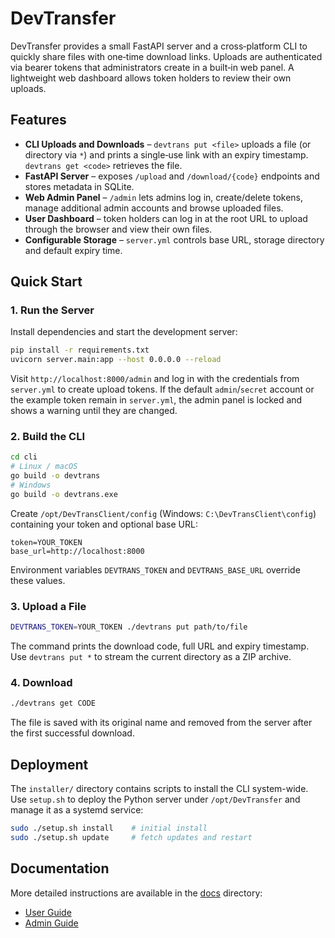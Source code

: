 # DevTransfer

DevTransfer provides a small FastAPI server and a cross‑platform CLI to quickly share files with one‑time download links. Uploads are authenticated via bearer tokens that administrators create in a built‑in web panel. A lightweight web dashboard allows token holders to review their own uploads.

## Features

* **CLI Uploads and Downloads** – `devtrans put <file>` uploads a file (or directory via `*`) and prints a single‑use link with an expiry timestamp. `devtrans get <code>` retrieves the file.
* **FastAPI Server** – exposes `/upload` and `/download/{code}` endpoints and stores metadata in SQLite.
* **Web Admin Panel** – `/admin` lets admins log in, create/delete tokens, manage additional admin accounts and browse uploaded files.
* **User Dashboard** – token holders can log in at the root URL to upload through the browser and view their own files.
* **Configurable Storage** – `server.yml` controls base URL, storage directory and default expiry time.

## Quick Start

### 1. Run the Server

Install dependencies and start the development server:

```bash
pip install -r requirements.txt
uvicorn server.main:app --host 0.0.0.0 --reload
```

Visit `http://localhost:8000/admin` and log in with the credentials from `server.yml` to create upload tokens.
If the default `admin`/`secret` account or the example token remain in `server.yml`,
the admin panel is locked and shows a warning until they are changed.

### 2. Build the CLI

```bash
cd cli
# Linux / macOS
go build -o devtrans
# Windows
go build -o devtrans.exe
```

Create `/opt/DevTransClient/config` (Windows: `C:\DevTransClient\config`) containing your token and optional base URL:

```
token=YOUR_TOKEN
base_url=http://localhost:8000
```

Environment variables `DEVTRANS_TOKEN` and `DEVTRANS_BASE_URL` override these values.

### 3. Upload a File

```bash
DEVTRANS_TOKEN=YOUR_TOKEN ./devtrans put path/to/file
```

The command prints the download code, full URL and expiry timestamp. Use `devtrans put *` to stream the current directory as a ZIP archive.

### 4. Download

```bash
./devtrans get CODE
```

The file is saved with its original name and removed from the server after the first successful download.

## Deployment

The `installer/` directory contains scripts to install the CLI system-wide. Use `setup.sh` to deploy the Python server under `/opt/DevTransfer` and manage it as a systemd service:

```bash
sudo ./setup.sh install    # initial install
sudo ./setup.sh update     # fetch updates and restart
```

## Documentation

More detailed instructions are available in the [docs](./docs/) directory:

- [User Guide](docs/UserGuide.md)
- [Admin Guide](docs/AdminGuide.md)
